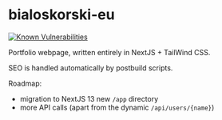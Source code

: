 # bialoskorski-eu

[![Known Vulnerabilities](https://snyk.io/test/github/JakubBialoskorski/bialoskorski-eu/badge.svg)](https://snyk.io/test/github/JakubBialoskorski/bialoskorski-eu)

Portfolio webpage, written entirely in NextJS + TailWind CSS.

SEO is handled automatically by postbuild scripts.

Roadmap:
* migration to NextJS 13 new `/app` directory
* more API calls (apart from the dynamic `/api/users/{name}`)